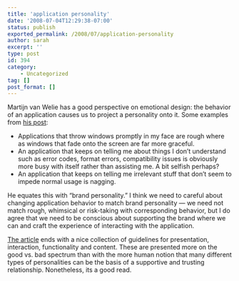```yaml
---
title: 'application personality'
date: '2008-07-04T12:29:38-07:00'
status: publish
exported_permalink: /2008/07/application-personality
author: sarah
excerpt: ''
type: post
id: 394
category:
    - Uncategorized
tag: []
post_format: []
---
```

Martijn van Welie has a good perspective on emotional design: the behavior of an application causes us to project a personality onto it. Some examples from [his post](http://www.welie.com/thoughts/):

- Applications that throw windows promptly in my face are rough where as windows that fade onto the screen are far more graceful.
- An application that keeps on telling me about things I don’t understand such as error codes, format errors, compatibility issues is obviously more busy with itself rather than assisting me. A bit selfish perhaps?
- An application that keeps on telling me irrelevant stuff that don’t seem to impede normal usage is nagging.

He equates this with “brand personality.” I think we need to careful about changing application behavior to match brand personality — we need not match rough, whimsical or risk-taking with corresponding behavior, but I do agree that we need to be conscious about supporting the brand where we can and craft the experience of interacting with the application.

[The article](http://www.welie.com/thoughts/?p=18#more-18) ends with a nice collection of guidelines for presentation, interaction, functionality and content. These are presented more on the good vs. bad spectrum than with the more human notion that many different types of personalities can be the basis of a supportive and trusting relationship. Nonetheless, its a good read.